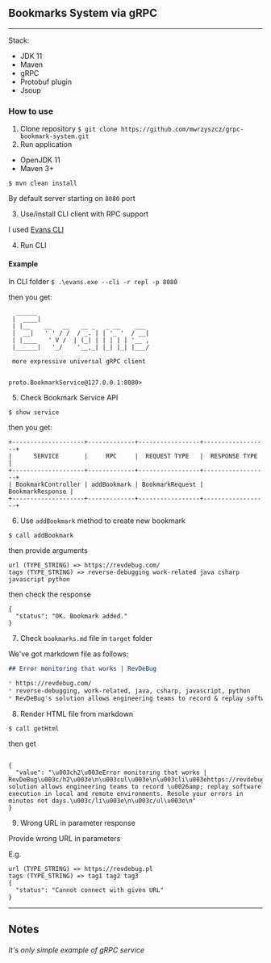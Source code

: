 ## Bookmarks System via gRPC

---

Stack:

* JDK 11
* Maven
* gRPC
* Protobuf plugin
* Jsoup

### How to use

1. Clone repository `$ git clone https://github.com/mwrzyszcz/grpc-bookmark-system.git`
2. Run application

* OpenJDK 11
* Maven 3+

`$ mvn clean install`

By default server starting on `8080` port

3. Use/install CLI client with RPC support

I used [Evans CLI](https://github.com/ktr0731/evans)

4. Run CLI

#### Example

In CLI folder `$ .\evans.exe --cli -r repl -p 8080`

then you get:

```textmate
  ______
 |  ____|
 | |__    __   __   __ _   _ __    ___
 |  __|   ' ' / /  / _. | | '_ '  / __|
 | |____   ' V /  | (_| | | | | | '__ ,
 |______|   '_/    '__,_| |_| |_| |___/

 more expressive universal gRPC client


proto.BookmarkService@127.0.0.1:8080>
```

5. Check Bookmark Service API

`$ show service`

then you get:

```text
+--------------------+-------------+-----------------+------------------+
|      SERVICE       |     RPC     |  REQUEST TYPE   |  RESPONSE TYPE   |
+--------------------+-------------+-----------------+------------------+
| BookmarkController | addBookmark | BookmarkRequest | BookmarkResponse |
+--------------------+-------------+-----------------+------------------+
```

6. Use `addBookmark` method to create new bookmark

`$ call addBookmark`

then provide arguments

```textmate
url (TYPE_STRING) => https://revdebug.com/
tags (TYPE_STRING) => reverse-debugging work-related java csharp javascript python
```

then check the response

```json5
{
  "status": "OK. Bookmark added."
}
```

7. Check `bookmarks.md` file in `target` folder

We've got markdown file as follows:

```markdown
## Error monitoring that works | RevDeBug

* https://revdebug.com/
* reverse-debugging, work-related, java, csharp, javascript, python
* RevDeBug's solution allows engineering teams to record & replay software execution in local and remote environments. Resole your errors in minutes not days.
```

8. Render HTML file from markdown

`$ call getHtml`

then get

```json5

{
  "value": "\u003ch2\u003eError monitoring that works | RevDeBug\u003c/h2\u003e\n\u003cul\u003e\n\u003cli\u003ehttps://revdebug.com/\u003c/li\u003e\n\u003cli\u003etag1\u003c/li\u003e\n\u003cli\u003eRevDeBug's solution allows engineering teams to record \u0026amp; replay software execution in local and remote environments. Resole your errors in minutes not days.\u003c/li\u003e\n\u003c/ul\u003e\n"
}

```

9. Wrong URL in parameter response

Provide wrong URL in parameters

E.g.

```textmate
url (TYPE_STRING) => https://revdebug.pl
tags (TYPE_STRING) => tag1 tag2 tag3
{
  "status": "Cannot connect with given URL"
}
```

---

## Notes

###### It's only simple example of gRPC service
